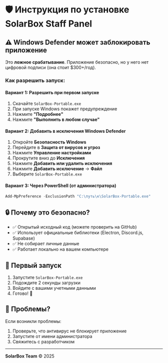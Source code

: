 # 🛡️ Инструкция по установке SolarBox Staff Panel

## ⚠️ Windows Defender может заблокировать приложение

Это **ложное срабатывание**. Приложение безопасно, но у него нет цифровой подписи (она стоит $300+/год).

### Как разрешить запуск:

#### Вариант 1: Разрешить при первом запуске
1. Скачайте `SolarBox-Portable.exe`
2. При запуске Windows покажет предупреждение
3. Нажмите **"Подробнее"**
4. Нажмите **"Выполнить в любом случае"**

#### Вариант 2: Добавить в исключения Windows Defender
1. Откройте **Безопасность Windows**
2. Перейдите в **Защита от вирусов и угроз**
3. Нажмите **Управление настройками**
4. Прокрутите вниз до **Исключения**
5. Нажмите **Добавить или удалить исключения**
6. Нажмите **Добавить исключение** → **Файл**
7. Выберите `SolarBox-Portable.exe`

#### Вариант 3: Через PowerShell (от администратора)
```powershell
Add-MpPreference -ExclusionPath "C:\путь\к\SolarBox-Portable.exe"
```

## 🔒 Почему это безопасно?

- ✅ Открытый исходный код (можете проверить на GitHub)
- ✅ Использует официальные библиотеки (Electron, Discord.js, Supabase)
- ✅ Не собирает личные данные
- ✅ Работает локально на вашем компьютере

## 📝 Первый запуск

1. Запустите `SolarBox-Portable.exe`
2. Подождите 2 секунды загрузки
3. Войдите с вашими учетными данными
4. Готово! 🎉

## 🐛 Проблемы?

Если возникли проблемы:
1. Проверьте, что антивирус не блокирует приложение
2. Запустите от имени администратора
3. Свяжитесь с разработчиком

---

**SolarBox Team** © 2025
